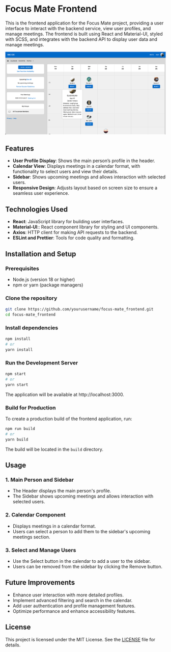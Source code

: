 # Focus Mate Frontend

This is the frontend application for the Focus Mate project, providing a user interface to interact with the backend service, view user profiles, and manage meetings. The frontend is built using React and Material-UI, styled with SCSS, and integrates with the backend API to display user data and manage meetings.

<img src="public/asset/front-end.png" alt="Invoice Data Table" width="600">

## Features

- **User Profile Display**: Shows the main person’s profile in the header.
- **Calendar View**: Displays meetings in a calendar format, with functionality to select users and view their details.
- **Sidebar**: Shows upcoming meetings and allows interaction with selected users.
- **Responsive Design**: Adjusts layout based on screen size to ensure a seamless user experience.

## Technologies Used

- **React**: JavaScript library for building user interfaces.
- **Material-UI**:: React component library for styling and UI components.
- **Axios**: HTTP client for making API requests to the backend.
- **ESLint and Prettier**: Tools for code quality and formatting.

## Installation and Setup

### Prerequisites

- Node.js (version 18 or higher)
- npm or yarn (package managers)

### Clone the repository

```bash
git clone https://github.com/yourusername/focus-mate_frontend.git
cd focus-mate_frontend
```

### Install dependencies

```bash
npm install
# or
yarn install
```

### Run the Development Server

```bash
npm start
# or
yarn start
```

The application will be available at http://localhost:3000.

### Build for Production

To create a production build of the frontend application, run:

```bash
npm run build
# or
yarn build
```

The build will be located in the `build` directory.

## Usage

### 1. Main Person and Sidebar

- The Header displays the main person's profile.
- The Sidebar shows upcoming meetings and allows interaction with selected users.

### 2. Calendar Component

- Displays meetings in a calendar format.
- Users can select a person to add them to the sidebar's upcoming meetings section.

### 3. Select and Manage Users

- Use the Select button in the calendar to add a user to the sidebar.
- Users can be removed from the sidebar by clicking the Remove button.

## Future Improvements

- Enhance user interaction with more detailed profiles.
- Implement advanced filtering and search in the calendar.
- Add user authentication and profile management features.
- Optimize performance and enhance accessibility features.

## License

This project is licensed under the MIT License. See the [LICENSE](https://chatgpt.com/c/LICENSE) file for details.
